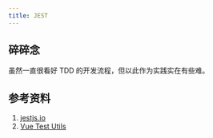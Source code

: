 ```yaml
---
title: JEST
---
```


## 碎碎念

虽然一直很看好 TDD 的开发流程，但以此作为实践实在有些难。




## 参考资料

1. [jestjs.io](https://jestjs.io/)
2. [Vue Test Utils](https://vue-test-utils.vuejs.org/zh/)
